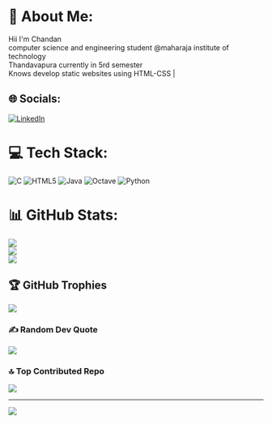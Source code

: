 # 💫 About Me:
Hii I'm Chandan<br> computer science and engineering student @maharaja institute of technology <br>Thandavapura currently in 5rd semester<br>Knows develop static websites using HTML-CSS |


## 🌐 Socials:
[![LinkedIn](https://img.shields.io/badge/LinkedIn-%230077B5.svg?logo=linkedin&logoColor=white)](https://linkedin.com/in/linkedin.com/in/chandangowda04) 

# 💻 Tech Stack:
![C](https://img.shields.io/badge/c-%2300599C.svg?style=flat-square&logo=c&logoColor=white) ![HTML5](https://img.shields.io/badge/html5-%23E34F26.svg?style=flat-square&logo=html5&logoColor=white) ![Java](https://img.shields.io/badge/java-%23ED8B00.svg?style=flat-square&logo=openjdk&logoColor=white) ![Octave](https://img.shields.io/badge/OCTAVE-darkblue?style=flat-square&logo=octave&logoColor=fcd683) ![Python](https://img.shields.io/badge/python-3670A0?style=flat-square&logo=python&logoColor=ffdd54)
# 📊 GitHub Stats:
![](https://github-readme-stats.vercel.app/api?username=Chandan-1504&theme=transparent&hide_border=false&include_all_commits=false&count_private=false)<br/>
![](https://github-readme-streak-stats.herokuapp.com/?user=Chandan-1504&theme=transparent&hide_border=false)<br/>
![](https://github-readme-stats.vercel.app/api/top-langs/?username=Chandan-1504&theme=transparent&hide_border=false&include_all_commits=false&count_private=false&layout=compact)

## 🏆 GitHub Trophies
![](https://github-profile-trophy.vercel.app/?username=Chandan-1504&theme=radical&no-frame=false&no-bg=false&margin-w=4)

### ✍️ Random Dev Quote
![](https://quotes-github-readme.vercel.app/api?type=horizontal&theme=radical)

### 🔝 Top Contributed Repo
![](https://github-contributor-stats.vercel.app/api?username=Chandan-1504&limit=5&theme=dark&combine_all_yearly_contributions=true)

---
[![](https://visitcount.itsvg.in/api?id=Chandan-1504&icon=10&color=12)](https://visitcount.itsvg.in)

<!-- Proudly created with GPRM ( https://gprm.itsvg.in ) -->
